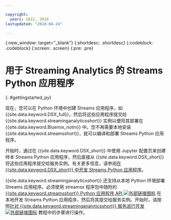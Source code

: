 ```yaml
---

copyright:
  years: 2015, 2018
lastupdated: "2018-04-24"

---
```


<!-- Attribute definitions -->
{:new_window: target="_blank"}
{:shortdesc: .shortdesc}
{:codeblock: .codeblock}
{:screen: .screen}
{:pre: .pre}

# 用于 Streaming Analytics 的 Streams Python 应用程序
{: #gettingstarted_py}

现在，您可以在 Python 环境中创建 Streams 应用程序，如 {{site.data.keyword.DSX_full}}，然后将这些应用程序提交给 {{site.data.keyword.streaminganalyticsshort}} 实例以便将其部署在 {{site.data.keyword.Bluemix_notm}} 中。您不再需要本地安装 {{site.data.keyword.streamsshort}}，就可以编译和部署 Streams Python 应用程序。

开始时，通过在 {{site.data.keyword.DSX_short}} 中使用 Jupyter 配置页来创建样本 Streams Python 应用程序，然后直接从 {{site.data.keyword.DSX_short}} 将这些应用程序提交给服务实例。有关更多信息，请参阅[在 {{site.data.keyword.DSX_short}} 中开发 Streams Python 应用程序](/docs/services/StreamingAnalytics/t_develop_apps_python.html#t_develop_python_dsx)。

{{site.data.keyword.streaminganalyticsshort}} 还支持从本地 Python 环境部署 Streams 应用程序。必须使用 streamsx 程序包中随附的 [{{site.data.keyword.streamsshort}} Python 应用程序 API ![外部链接图标](../../icons/launch-glyph.svg "外部链接图标")](http://ibmstreams.github.io/streamsx.documentation/docs/python/python-appapi-devguide/#50-api-features) 在本地开发 Streams Python 应用程序，然后将其提交给服务实例。开始时，请按照[针对 {{site.data.keyword.streaminganalyticsshort}} 服务进行开发 ![外部链接图标](../../icons/launch-glyph.svg "外部链接图标")](http://ibmstreams.github.io/streamsx.documentation/docs/python/1.6/python-appapi-devguide-2a/index.html) 教程中的步骤进行操作。
